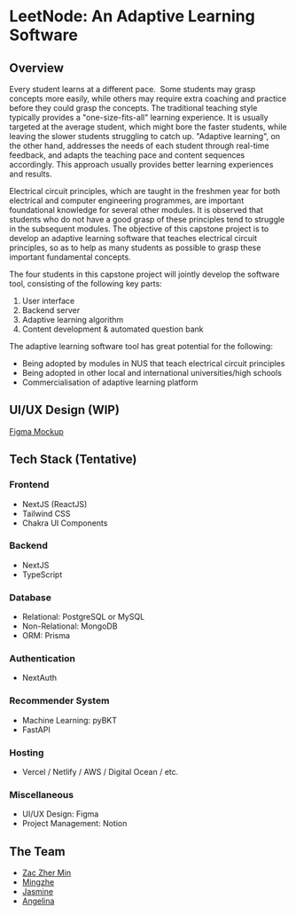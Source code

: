 # LeetNode: An Adaptive Learning Software

## Overview

Every student learns at a different pace.  Some students may grasp concepts more easily, while others may require extra coaching and practice before they could grasp the concepts. The traditional teaching style typically provides a "one-size-fits-all" learning experience. It is usually targeted at the average student, which might bore the faster students, while leaving the slower students struggling to catch up. "Adaptive learning", on the other hand, addresses the needs of each student through real-time feedback, and adapts the teaching pace and content sequences accordingly. This approach usually provides better learning experiences and results.

Electrical circuit principles, which are taught in the freshmen year for both electrical and computer engineering programmes, are important foundational knowledge for several other modules. It is observed that students who do not have a good grasp of these principles tend to struggle in the subsequent modules. The objective of this capstone project is to develop an adaptive learning software that teaches electrical circuit principles, so as to help as many students as possible to grasp these important fundamental concepts.

The four students in this capstone project will jointly develop the software tool, consisting of the following key parts:

1. User interface
2. Backend server
3. Adaptive learning algorithm
4. Content development & automated question bank

The adaptive learning software tool has great potential for the following:

- Being adopted by modules in NUS that teach electrical circuit principles
- Being adopted in other local and international universities/high schools
- Commercialisation of adaptive learning platform

## UI/UX Design (WIP)

[Figma Mockup](https://www.figma.com/proto/Alagss66v74gG2fi8MjP7C/UIUX?node-id=12%3A6&scaling=scale-down&page-id=0%3A1&starting-point-node-id=12%3A6 "LeetNode's Figma Mockup")

## Tech Stack (Tentative)

### Frontend
- NextJS (ReactJS)
- Tailwind CSS
- Chakra UI Components

### Backend
- NextJS
- TypeScript

### Database
- Relational: PostgreSQL or MySQL
- Non-Relational: MongoDB
- ORM: Prisma

### Authentication
- NextAuth

### Recommender System
- Machine Learning: pyBKT
- FastAPI

### Hosting
- Vercel / Netlify / AWS / Digital Ocean / etc.

### Miscellaneous
- UI/UX Design: Figma
- Project Management: Notion

## The Team

- [Zac Zher Min](https://www.linkedin.com/in/tamzhermin/)
- [Mingzhe](#)
- [Jasmine](#)
- [Angelina](#)